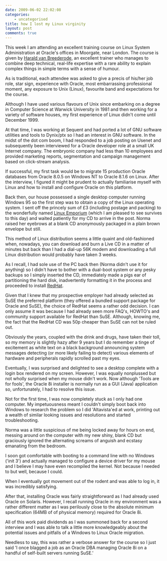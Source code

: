 ```yaml
---
date: 2009-06-02 22:02:08
categories:
    - uncategorised
title: how I lost my Linux virginity
layout: post
comments: true
---
```

This week I am attending an excellent training course on Linux System
Administration at Oracle's offices in Moorgate, near London. The course
is given by [Harald van
Breederode](http://prutser.wordpress.com/about/), an excellent trainer
who manages to combine deep technical, real-life expertise with a rare
ability to explain complex things in simple terms with a sense of
humour.

As is traditional, each attendee was asked to give a precis of his/her
job role, star sign, experience with Oracle, most embarrassing
professional moment, any exposure to Unix (Linux), favourite band and
expectations for the course.

Although I have used various flavours of Unix since embarking on a
degree in Computer Science at Warwick University in 1981 and then
working for a variety of software houses, my first experience of Linux
didn't come until December 1999.

At that time, I was working at Sequent and had ported a lot of GNU
software utilities and tools to Dynix/ptx so I had an interest in GNU
software. In the midst of the dot com boom, I had responded to a job
posting on Usenet and subsequently been interviewed for a Oracle
developer role at a small UK Internet company. The embryonic company had
less than 10 employees and provided marketing reports, segmentation and
campaign management based on click-stream analysis.

If successful, my first task would be to migrate 15 production Oracle
databases from Oracle 8.0.5 on Windows NT to Oracle 8.1.6 on Linux.
After the interview, I figured it might be prudent to actually
familiarise myself with Linux and how to install and configure Oracle on
this platform.

Back then, our house possessed a single desktop computer running Windows
95 so the first step was to obtain a copy of the Linux operating system.
I sent off the princely sum of &pound;3 (including postage and packing) to the
wonderfully named [Linux Emporium](http://www.linuxemporium.co.uk/)
(which I am pleased to see survives to this day) and waited patiently
for my CD to arrive in the post. Norma raised her eyebrows at a blank CD
anonymously packaged in a plain brown envelope but still.

This method of Linux distribution seems a little quaint and
old-fashioned when, nowadays, you can download and burn a Live CD in a
matter of minutes but back than I had a dial-up 56K modem and
downloading a full Linux distribution would probably have taken 3 weeks.

As I recall, I had sole use of the PC back then (Norma didn't use it for
anything) so I didn't have to bother with a dual-boot system or any
pesky backups so I simply inserted the CD, immediately made a pigs ear
of partitioning the hard disk, inadvertently formatting it in the
process and proceeded to install [RedHat](http://www.redhat.com/).

Given that I knew that my prospective employer had already selected as
SuSE the preferred platform (they offered a bundled support package for
Oracle and SuSE), the choice of RedHat seems a rather odd decision. I
can only assume it was because I had already seen more FAQ's, HOWTO's
and community support available for RedHat than SuSE. Although, knowing
me, the fact that the RedHat CD was 50p cheaper than SuSE can not be
ruled out.

Obviously the years, coupled with the drink and drugs, have taken their
toll, so my memory is slightly hazy after 9 years but I do remember a
tinge of excitement as white text on a black background announcing
system messages detecting (or more likely failing to detect) various
elements of hardware and peripherals rapidly scrolled past my eyes.

Eventually, I was surprised and delighted to see a desktop complete with
a login box rendered on my screen. However, I was equally nonplussed but
not wholly surprised when my mouse didn't work. Now although 'Tools are
for fools', the Oracle 8i installer is normally run as a GUI (Java)
application so, unfortunately, I had to resolve this issue.

Not for the first time, I was now completely stuck as I only had one
computer. My impetuousness meant I couldn't simply boot back into
Windows to research the problem so I did 'Altavista'ed at work, printing
out a wealth of similar looking issues and resolutions and started
troubleshooting.

Norma was a little suspicious of me being locked away for hours on end,
messing around on the computer with my new shiny, blank CD but
graciously ignored the alternating screams of anguish and ecstasy
emanating from the bedroom.

I soon got comfortable with booting to a command line with no Windows
('init 3') and actually managed to configure a device driver for my
mouse and I believe I may have even recompiled the kernel. Not because I
needed to but well, because I could.

When I eventually got movement out of the rodent and was able to log in,
it was incredibly satisfying.

After that, installing Oracle was fairly straightforward as I had
already used Oracle on Solaris. However, I recall running Oracle in my
environment was a rather different matter as I was perilously close to
the absolute minimum specification (64MB of of physical memory) required
for Oracle 8i.

All of this work paid dividends as I was summoned back for a second
interview and I was able to talk a little more knowledgeably about the
potential issues and pitfalls of a Windows to Linux Oracle migration.

Needless to say, this was rather a verbose answer for the course so I
just said 'I once blagged a job as an Oracle DBA managing Oracle 8i on a
handful of self-built servers running SuSE.'
